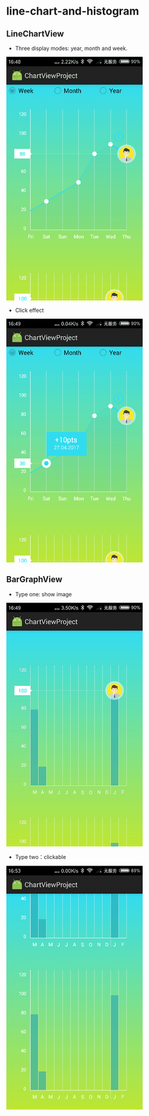 line-chart-and-histogram
===
LineChartView
---
* Three display modes: year, month and week.

![Three display modes](https://github.com/lijingjiu123/line-chart-and-histogram/blob/master/art/LineChartView_1.gif)

* Click effect

![Click effect](https://github.com/lijingjiu123/line-chart-and-histogram/blob/master/art/LineChartView_2.gif)

BarGraphView
---
* Type one: show image

![](https://github.com/lijingjiu123/line-chart-and-histogram/blob/master/art/BarGraphView_type1.jpg)

* Type two：clickable

![](https://github.com/lijingjiu123/line-chart-and-histogram/blob/master/art/BarGraphView_type2.gif)
